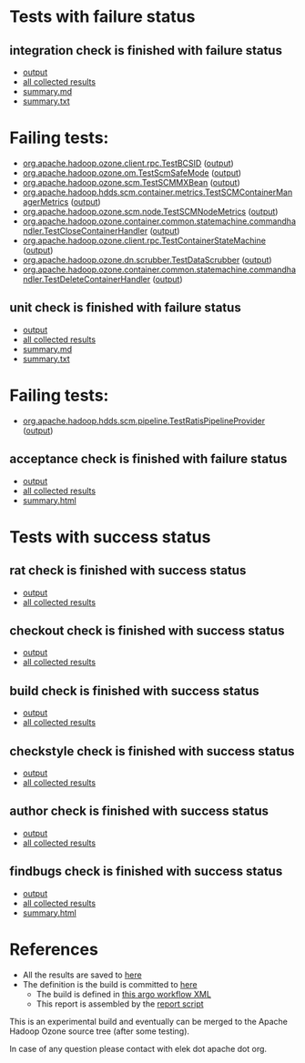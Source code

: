 # Tests with failure status

## integration check is finished with failure status

   * [output](https://raw.githubusercontent.com/elek/ozone-ci-03/master/pr/pr-hdds-2034-76npd/integration/output.log)
   * [all collected results](https://github.com/elek/ozone-ci-03/tree/master/pr/pr-hdds-2034-76npd/integration)
   * [summary.md](https://github.com/elek/ozone-ci-03/tree/master/pr/pr-hdds-2034-76npd/integration/summary.md)
   * [summary.txt](https://github.com/elek/ozone-ci-03/tree/master/pr/pr-hdds-2034-76npd/integration/summary.txt)

# Failing tests: 

 * [org.apache.hadoop.ozone.client.rpc.TestBCSID](hadoop-ozone/integration-test/org.apache.hadoop.ozone.client.rpc.TestBCSID.txt) ([output](hadoop-ozone/integration-test/org.apache.hadoop.ozone.client.rpc.TestBCSID-output.txt))
 * [org.apache.hadoop.ozone.om.TestScmSafeMode](hadoop-ozone/integration-test/org.apache.hadoop.ozone.om.TestScmSafeMode.txt) ([output](hadoop-ozone/integration-test/org.apache.hadoop.ozone.om.TestScmSafeMode-output.txt))
 * [org.apache.hadoop.ozone.scm.TestSCMMXBean](hadoop-ozone/integration-test/org.apache.hadoop.ozone.scm.TestSCMMXBean.txt) ([output](hadoop-ozone/integration-test/org.apache.hadoop.ozone.scm.TestSCMMXBean-output.txt))
 * [org.apache.hadoop.hdds.scm.container.metrics.TestSCMContainerManagerMetrics](hadoop-ozone/integration-test/org.apache.hadoop.hdds.scm.container.metrics.TestSCMContainerManagerMetrics.txt) ([output](hadoop-ozone/integration-test/org.apache.hadoop.hdds.scm.container.metrics.TestSCMContainerManagerMetrics-output.txt))
 * [org.apache.hadoop.ozone.scm.node.TestSCMNodeMetrics](hadoop-ozone/integration-test/org.apache.hadoop.ozone.scm.node.TestSCMNodeMetrics.txt) ([output](hadoop-ozone/integration-test/org.apache.hadoop.ozone.scm.node.TestSCMNodeMetrics-output.txt))
 * [org.apache.hadoop.ozone.container.common.statemachine.commandhandler.TestCloseContainerHandler](hadoop-ozone/integration-test/org.apache.hadoop.ozone.container.common.statemachine.commandhandler.TestCloseContainerHandler.txt) ([output](hadoop-ozone/integration-test/org.apache.hadoop.ozone.container.common.statemachine.commandhandler.TestCloseContainerHandler-output.txt))
 * [org.apache.hadoop.ozone.client.rpc.TestContainerStateMachine](hadoop-ozone/integration-test/org.apache.hadoop.ozone.client.rpc.TestContainerStateMachine.txt) ([output](hadoop-ozone/integration-test/org.apache.hadoop.ozone.client.rpc.TestContainerStateMachine-output.txt))
 * [org.apache.hadoop.ozone.dn.scrubber.TestDataScrubber](hadoop-ozone/integration-test/org.apache.hadoop.ozone.dn.scrubber.TestDataScrubber.txt) ([output](hadoop-ozone/integration-test/org.apache.hadoop.ozone.dn.scrubber.TestDataScrubber-output.txt))
 * [org.apache.hadoop.ozone.container.common.statemachine.commandhandler.TestDeleteContainerHandler](hadoop-ozone/integration-test/org.apache.hadoop.ozone.container.common.statemachine.commandhandler.TestDeleteContainerHandler.txt) ([output](hadoop-ozone/integration-test/org.apache.hadoop.ozone.container.common.statemachine.commandhandler.TestDeleteContainerHandler-output.txt))

## unit check is finished with failure status

   * [output](https://raw.githubusercontent.com/elek/ozone-ci-03/master/pr/pr-hdds-2034-76npd/unit/output.log)
   * [all collected results](https://github.com/elek/ozone-ci-03/tree/master/pr/pr-hdds-2034-76npd/unit)
   * [summary.md](https://github.com/elek/ozone-ci-03/tree/master/pr/pr-hdds-2034-76npd/unit/summary.md)
   * [summary.txt](https://github.com/elek/ozone-ci-03/tree/master/pr/pr-hdds-2034-76npd/unit/summary.txt)

# Failing tests: 

 * [org.apache.hadoop.hdds.scm.pipeline.TestRatisPipelineProvider](hadoop-hdds/server-scm/org.apache.hadoop.hdds.scm.pipeline.TestRatisPipelineProvider.txt) ([output](hadoop-hdds/server-scm/org.apache.hadoop.hdds.scm.pipeline.TestRatisPipelineProvider-output.txt))

## acceptance check is finished with failure status

   * [output](https://raw.githubusercontent.com/elek/ozone-ci-03/master/pr/pr-hdds-2034-76npd/acceptance/output.log)
   * [all collected results](https://github.com/elek/ozone-ci-03/tree/master/pr/pr-hdds-2034-76npd/acceptance)
   * [summary.html](https://elek.github.io/ozone-ci-03/pr/pr-hdds-2034-76npd/acceptance/summary.html)



# Tests with success status

## rat check is finished with success status

   * [output](https://raw.githubusercontent.com/elek/ozone-ci-03/master/pr/pr-hdds-2034-76npd/rat/output.log)
   * [all collected results](https://github.com/elek/ozone-ci-03/tree/master/pr/pr-hdds-2034-76npd/rat)


## checkout check is finished with success status

   * [output](https://raw.githubusercontent.com/elek/ozone-ci-03/master/pr/pr-hdds-2034-76npd/checkout/output.log)
   * [all collected results](https://github.com/elek/ozone-ci-03/tree/master/pr/pr-hdds-2034-76npd/checkout)


## build check is finished with success status

   * [output](https://raw.githubusercontent.com/elek/ozone-ci-03/master/pr/pr-hdds-2034-76npd/build/output.log)
   * [all collected results](https://github.com/elek/ozone-ci-03/tree/master/pr/pr-hdds-2034-76npd/build)


## checkstyle check is finished with success status

   * [output](https://raw.githubusercontent.com/elek/ozone-ci-03/master/pr/pr-hdds-2034-76npd/checkstyle/output.log)
   * [all collected results](https://github.com/elek/ozone-ci-03/tree/master/pr/pr-hdds-2034-76npd/checkstyle)


## author check is finished with success status

   * [output](https://raw.githubusercontent.com/elek/ozone-ci-03/master/pr/pr-hdds-2034-76npd/author/output.log)
   * [all collected results](https://github.com/elek/ozone-ci-03/tree/master/pr/pr-hdds-2034-76npd/author)


## findbugs check is finished with success status

   * [output](https://raw.githubusercontent.com/elek/ozone-ci-03/master/pr/pr-hdds-2034-76npd/findbugs/output.log)
   * [all collected results](https://github.com/elek/ozone-ci-03/tree/master/pr/pr-hdds-2034-76npd/findbugs)
   * [summary.html](https://elek.github.io/ozone-ci-03/pr/pr-hdds-2034-76npd/findbugs/summary.html)




# References

 * All the results are saved to [here](https://github.com/elek/ozone-ci-03/tree/master/pr/pr-hdds-2034-76npd/)
 * The definition is the build is committed to [here](https://github.com/elek/argo-ozone)
    * The build is defined in [this argo workflow XML](https://github.com/elek/argo-ozone/blob/master/ozone-build.yaml)
    * This report is assembled by the [report script](https://github.com/elek/argo-ozone/blob/master/scripts/report.sh)

This is an experimental build and eventually can be merged to the Apache Hadoop Ozone source tree (after some testing).

In case of any question please contact with elek dot apache dot org.
